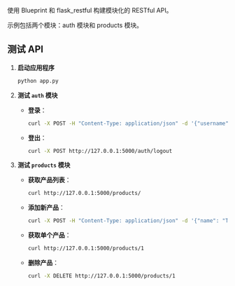 
使用 Blueprint 和 flask_restful 构建模块化的 RESTful API。

示例包括两个模块：auth 模块和 products 模块。

## 测试 API

1. **启动应用程序**
    
    ```bash
    python app.py
    
    ```
    
2. **测试 `auth` 模块**
    - **登录**：
        
        ```bash
        curl -X POST -H "Content-Type: application/json" -d '{"username": "admin", "password": "password"}' http://127.0.0.1:5000/auth/login
        
        ```
        
    - **登出**：
        
        ```bash
        curl -X POST http://127.0.0.1:5000/auth/logout
        
        ```
        
3. **测试 `products` 模块**
    - **获取产品列表**：
        
        ```bash
        curl http://127.0.0.1:5000/products/
        
        ```
        
    - **添加新产品**：
        
        ```bash
        curl -X POST -H "Content-Type: application/json" -d '{"name": "Tablet", "price": 299.99}' http://127.0.0.1:5000/products/
        
        ```
        
    - **获取单个产品**：
        
        ```bash
        curl http://127.0.0.1:5000/products/1
        
        ```
        
    - **删除产品**：
        
        ```bash
        curl -X DELETE http://127.0.0.1:5000/products/1
        
        ```